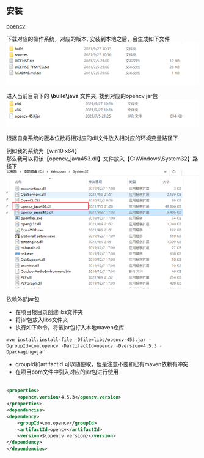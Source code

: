 ## 安装

[opencv](https://github.com/opencv/opencv/)

下载对应的操作系统，对应的版本, 安装到本地之后，会生成如下文件  
![img.png](images/01.png)

进入当前目录下的 **\build\java** 文件夹, 找到对应的opencv jar包
![img.png](images/02.png)

根据自身系统的版本位数将相对应的dll文件放入相对应的环境变量路径下

例如我的系统为【win10 x64】  
那么我可以将该【opencv_java453.dll】文件放入【C:\Windows\System32】路径下
![img.png](images/03.png)

依赖外部jar包  
- 在项目根目录创建libs文件夹
- 将jar包放入libs文件夹
- 执行如下命令，将该jar包打入本地maven仓库

```shell
mvn install:install-file -Dfile=libs/opencv-453.jar -DgroupId=com.opencv -DartifactId=opencv -Dversion=4.5.3 -Dpackaging=jar
```

- groupId和artifactId 可以随便取，但是注意不要和已有maven依赖有冲突
- 在项目pom文件中引入对应的jar包进行使用

```xml

<properties>
    <opencv.version>4.5.3</opencv.version>
</properties>
<dependencies>
<dependency>
    <groupId>com.opencv</groupId>
    <artifactId>opencv</artifactId>
    <version>${opencv.version}</version>
</dependency>
</dependencies>
```
